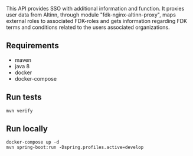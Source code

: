 This API provides SSO with additional information and function. It proxies user data from Altinn, through module "fdk-nginx-altinn-proxy", maps external roles to associated FDK-roles and gets information regarding FDK terms and conditions related to the users associated organizations.

## Requirements
- maven
- java 8
- docker
- docker-compose

## Run tests
```
mvn verify
```

## Run locally
```
docker-compose up -d
mvn spring-boot:run -Dspring.profiles.active=develop
```
